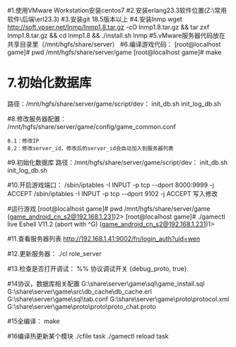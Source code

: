 #1.使用VMware Workstation安装centos7
#2.安装erlang23.3软件位置(Z:\常用软件\后端\erl23.3)
#3.安装git 18.5版本以上
#4.安装lnmp
    wget http://soft.vpser.net/lnmp/lnmp1.8.tar.gz -cO lnmp1.8.tar.gz && tar zxf lnmp1.8.tar.gz && cd lnmp1.8 && ./install.sh lnmp
#5.vMware服务器代码放在共享目录里（/mnt/hgfs/share/server）
#6.编译游戏代码：
    [root@localhost game]# pwd
    /mnt/hgfs/share/server/game
    [root@localhost game]# make
    
# 7.初始化数据库
路径：/mnt/hgfs/share/server/game/script/dev：
init_db.sh
init_log_db.sh

#8.修改服务器配置：
    /mnt/hgfs/share/server/game/config/game_common.conf

    8.1：修改IP
    8.2：修改server_id，修改后的server_id会自动加入到服务器列表

#9.初始化数据库
路径：/mnt/hgfs/share/server/game/script/dev：
init_db.sh
init_log_db.sh

#10.开启游戏端口：
    /sbin/iptables -I INPUT -p tcp --dport 8000:9999 -j ACCEPT
    /sbin/iptables -I INPUT -p tcp --dport 9102 -j ACCEPT   写入修改

#运行游戏
    [root@localhost game]# pwd
    /mnt/hgfs/share/server/game
    (game_android_cn_s2@192.168.1.231)2> [root@localhost game]# ./gamectl live
    Eshell V11.2  (abort with ^G)
    (game_android_cn_s2@192.168.1.231)1> 

#11.查看服务器列表
http://192.168.1.41:9002/fn/login_auth?uid=wen

#12.更新服务器：
./cl role_server 

#13.检查是否打开调试：
%% 协议调试开关
{debug_proto, true}.

#14协议，数据库相关配置
G:\share\server\game\sql\game_install.sql
G:\share\server\game\src\db_cache\db_cache.erl
G:\share\server\game\sql\tab.conf
G:\share\server\game\proto\protocol.xml
G:\share\server\game\proto\proto\proto_chat.proto

#15全编译：
make

#16编译热更新某个模块
./cfile task
./gamectl reload task





